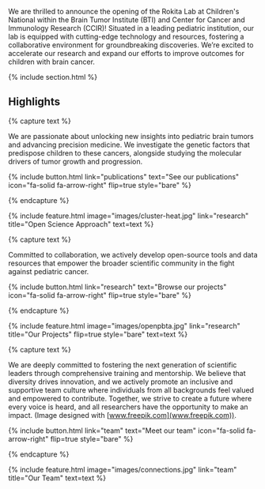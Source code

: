 ---
---

We are thrilled to announce the opening of the Rokita Lab at Children's National within the Brain Tumor Institute (BTI) and Center for Cancer and Immunology Research (CCIR)! Situated in a leading pediatric institution, our lab is equipped with cutting-edge technology and resources, fostering a collaborative environment for groundbreaking discoveries. We’re excited to accelerate our research and expand our efforts to improve outcomes for children with brain cancer.


{% include section.html %}

## Highlights

{% capture text %}

We are passionate about unlocking new insights into pediatric brain tumors and advancing precision medicine. We investigate the genetic factors that predispose children to these cancers, alongside studying the molecular drivers of tumor growth and progression. 

{%
  include button.html
  link="publications"
  text="See our publications"
  icon="fa-solid fa-arrow-right"
  flip=true
  style="bare"
%}

{% endcapture %}

{%
  include feature.html
  image="images/cluster-heat.jpg"
  link="research"
  title="Open Science Approach"
  text=text
%}

{% capture text %}

Committed to collaboration, we actively develop open-source tools and data resources that empower the broader scientific community in the fight against pediatric cancer.

{%
  include button.html
  link="research"
  text="Browse our projects"
  icon="fa-solid fa-arrow-right"
  flip=true
  style="bare"
%}

{% endcapture %}

{%
  include feature.html
  image="images/openpbta.jpg"
  link="research"
  title="Our Projects"
  flip=true
  style="bare"
  text=text
%}

{% capture text %}

We are deeply committed to fostering the next generation of scientific leaders through comprehensive training and mentorship. We believe that diversity drives innovation, and we actively promote an inclusive and supportive team culture where individuals from all backgrounds feel valued and empowered to contribute. Together, we strive to create a future where every voice is heard, and all researchers have the opportunity to make an impact. (Image designed with [www.freepik.com](www.freepik.com)).


{%
  include button.html
  link="team"
  text="Meet our team"
  icon="fa-solid fa-arrow-right"
  flip=true
  style="bare"
%}

{% endcapture %}

{%
  include feature.html
  image="images/connections.jpg"
  link="team"
  title="Our Team"
  text=text
%}
